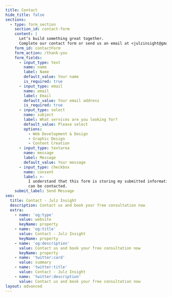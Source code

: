 ```yaml
---
title: Contact
hide_title: false
sections:
  - type: form_section
    section_id: contact-form
    content: |
      Let’s build something great together.
      Complete our contact form or send us an email at <julzinsight@gmail.com>.
    form_id: contactForm
    form_action: /thank-you
    form_fields:
      - input_type: text
        name: name
        label: Name
        default_value: Your name
        is_required: true
      - input_type: email
        name: email
        label: Email
        default_value: Your email address
        is_required: true
      - input_type: select
        name: subject
        label: What services are you looking for?
        default_value: Please select
        options:
          - Web Development & Design
          - Graphic Design
          - Content Creation
      - input_type: textarea
        name: message
        label: Message
        default_value: Your message
      - input_type: checkbox
        name: consent
        label: >-
          I understand that this form is storing my submitted information so I
          can be contacted.
    submit_label: Send Message
seo:
  title: Contact - Julz Insight
  description: Contact us and book your free consultation now
  extra:
    - name: 'og:type'
      value: website
      keyName: property
    - name: 'og:title'
      value: Contact - Julz Insight
      keyName: property
    - name: 'og:description'
      value: Contact us and book your free consultation now
      keyName: property
    - name: 'twitter:card'
      value: summary
    - name: 'twitter:title'
      value: Contact - Julz Insight
    - name: 'twitter:description'
      value: Contact us and book your free consultation now
layout: advanced
---
```


